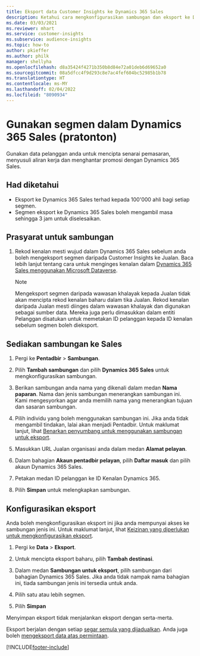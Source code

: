 ```yaml
---
title: Eksport data Customer Insights ke Dynamics 365 Sales
description: Ketahui cara mengkonfigurasikan sambungan dan eksport ke Dynamics 365 Sales.
ms.date: 03/03/2021
ms.reviewer: mhart
ms.service: customer-insights
ms.subservice: audience-insights
ms.topic: how-to
author: pkieffer
ms.author: philk
manager: shellyha
ms.openlocfilehash: d8a35424f4271b350b8d84e72a01deb6d69652a0
ms.sourcegitcommit: 08a5dfcc4f9d293c8e7ac4fef604bc52985b1b78
ms.translationtype: HT
ms.contentlocale: ms-MY
ms.lasthandoff: 02/04/2022
ms.locfileid: "8090934"
---
```

# <a name="use-segments-in-dynamics-365-sales-preview"></a>Gunakan segmen dalam Dynamics 365 Sales (pratonton)



Gunakan data pelanggan anda untuk mencipta senarai pemasaran, menyusuli aliran kerja dan menghantar promosi dengan Dynamics 365 Sales.

## <a name="known-limitations"></a>Had diketahui

- Eksport ke Dynamics 365 Sales terhad kepada 100'000 ahli bagi setiap segmen.
- Segmen eksport ke Dynamics 365 Sales boleh mengambil masa sehingga 3 jam untuk diselesaikan. 

## <a name="prerequisite-for-connection"></a>Prasyarat untuk sambungan

1. Rekod kenalan mesti wujud dalam Dynamics 365 Sales sebelum anda boleh mengeksport segmen daripada Customer Insights ke Jualan. Baca lebih lanjut tentang cara untuk menginges kenalan dalam [Dynamics 365 Sales menggunakan Microsoft Dataverse](connect-power-query.md).

   > [!NOTE]
   > Mengeksport segmen daripada wawasan khalayak kepada Jualan tidak akan mencipta rekod kenalan baharu dalam tika Jualan. Rekod kenalan daripada Jualan mesti diinges dalam wawasan khalayak dan digunakan sebagai sumber data. Mereka juga perlu dimasukkan dalam entiti Pelanggan disatukan untuk memetakan ID pelanggan kepada ID kenalan sebelum segmen boleh dieksport.

## <a name="set-up-the-connection-to-sales"></a>Sediakan sambungan ke Sales

1. Pergi ke **Pentadbir** > **Sambungan**.

1. Pilih **Tambah sambungan** dan pilih **Dynamics 365 Sales** untuk mengkonfigurasikan sambungan.

1. Berikan sambungan anda nama yang dikenali dalam medan **Nama paparan**. Nama dan jenis sambungan menerangkan sambungan ini. Kami mengesyorkan agar anda memilih nama yang menerangkan tujuan dan sasaran sambungan.

1. Pilih individu yang boleh menggunakan sambungan ini. Jika anda tidak mengambil tindakan, lalai akan menjadi Pentadbir. Untuk maklumat lanjut, lihat [Benarkan penyumbang untuk menggunakan sambungan untuk eksport](connections.md#allow-contributors-to-use-a-connection-for-exports).

1. Masukkan URL Jualan organisasi anda dalam medan **Alamat pelayan**.

1. Dalam bahagian **Akaun pentadbir pelayan**, pilih **Daftar masuk** dan pilih akaun Dynamics 365 Sales.

1. Petakan medan ID pelanggan ke ID Kenalan Dynamics 365.

1. Pilih **Simpan** untuk melengkapkan sambungan. 

## <a name="configure-an-export"></a>Konfigurasikan eksport

Anda boleh mengkonfigurasikan eksport ini jika anda mempunyai akses ke sambungan jenis ini. Untuk maklumat lanjut, lihat [Keizinan yang diperlukan untuk mengkonfigurasikan eksport](export-destinations.md#set-up-a-new-export).

1. Pergi ke **Data** > **Eksport**.

1. Untuk mencipta eksport baharu, pilih **Tambah destinasi**.

1. Dalam medan **Sambungan untuk eksport**, pilih sambungan dari bahagian Dynamics 365 Sales. Jika anda tidak nampak nama bahagian ini, tiada sambungan jenis ini tersedia untuk anda.

1. Pilih satu atau lebih segmen.

1. Pilih **Simpan**

Menyimpan eksport tidak menjalankan eksport dengan serta-merta.

Eksport berjalan dengan setiap [segar semula yang dijadualkan](system.md#schedule-tab). Anda juga boleh [mengeksport data atas permintaan](export-destinations.md#run-exports-on-demand). 

[!INCLUDE[footer-include](../includes/footer-banner.md)]
